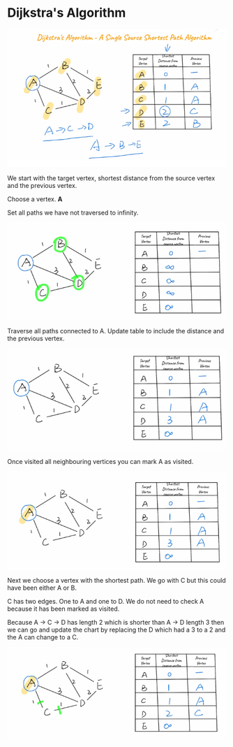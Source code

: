 # Dijkstra's Algorithm

![dijkstras algorithm](./assets/dijkstras-algorithm.png)

We start with the target vertex, shortest distance from the source vertex and the previous vertex.

Choose a vertex. **A**

Set all paths we have not traversed to infinity.

![dijkstras algorithm 1](./assets/d1.png)

Traverse all paths connected to A. Update table to include the
distance and the previous vertex.


![dijkstras algorithm 2](./assets/d2.png)

Once visited all neighbouring vertices you can mark A as visited.


![dijkstras algorithm 3](./assets/d3.png)

Next we choose a vertex with the shortest path. We go with C but this could have been either A or B.

C has two edges. One to A and one to D. We do not need to check A 
because it has been marked as visited.

Because A -> C -> D has length 2 which is shorter than A -> D length 3 then we can go and update the chart by replacing the D which had a 3 to a 2 and the A can change to a C.

![dijkstras algorithm 4](./assets/d4.png)